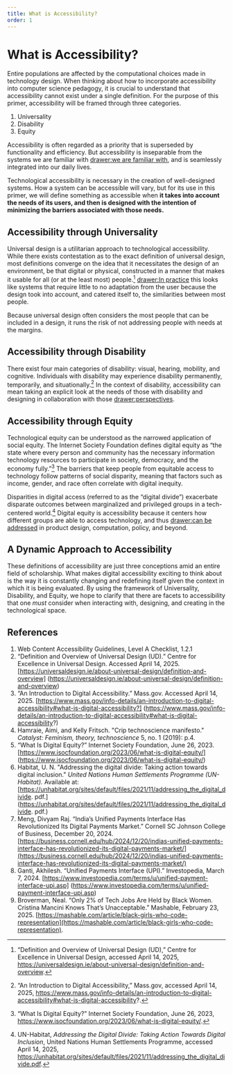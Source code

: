 ```yaml
---
title: What is Accessibility?
order: 1
---
```


# What is Accessibility?

Entire populations are affected by the computational choices made in technology design. When thinking about how to incorporate accessibility into computer science pedagogy, it is crucial to understand that accessibility cannot exist under a single definition. For the purpose of this primer, accessibility will be framed through three categories.

1. Universality
2. Disability
3. Equity

Accessibility is often regarded as a priority that is superseded by functionality and efficiency. But accessibility is inseparable from the systems we are familiar with [drawer:we are familiar with](case-study-1-accessibility-1), and is seamlessly integrated into our daily lives.

Technological accessibility is necessary in the creation of well-designed systems. How a system can be accessible will vary, but for its use in this primer, we will define something as accessible when **it takes into account the needs of its users, and then is designed with the intention of minimizing the barriers associated with those needs.**

## Accessibility through Universality

Universal design is a utilitarian approach to technological accessibility. While there exists contestation as to the exact definition of universal design, most definitions converge on the idea that it necessitates the design of an environment, be that digital or physical, constructed in a manner that makes it usable for all (or at the least most) people.[^2] [drawer:In practice](case-study-2-accessibility-1) this looks like systems that require little to no adaptation from the user because the design took into account, and catered itself to, the similarities between most people.

Because universal design often considers the most people that can be included in a design, it runs the risk of not addressing people with needs at the margins.

## Accessibility through Disability

There exist four main categories of disability: visual, hearing, mobility, and cognitive. Individuals with disability may experience disability permanently, temporarily, and situationally.[^3] In the context of disability, accessibility can mean taking an explicit look at the needs of those with disability and designing in collaboration with those [drawer:perspectives](case-study-3-accessibility-1).

## Accessibility through Equity

Technological equity can be understood as the narrowed application of social equity. The Internet Society Foundation defines digital equity as “the state where every person and community has the necessary information technology resources to participate in society, democracy, and the economy fully.”[^5] The barriers that keep people from equitable access to technology follow patterns of social disparity, meaning that factors such as income, gender, and race often correlate with digital inequity.

Disparities in digital access (referred to as the “digital divide”) exacerbate disparate outcomes between marginalized and privileged groups in a tech-centered world.[^6] Digital equity is accessibility because it centers how different groups are able to access technology, and thus [drawer:can be addressed](case-study-4-accessibility-1) in product design, computation, policy, and beyond.

## A Dynamic Approach to Accessibility

These definitions of accessibility are just three conceptions amid an entire field of scholarship. What makes digital accessibility exciting to think about is the way it is constantly changing and redefining itself given the context in which it is being evaluated. By using the framework of Universality, Disability, and Equity, we hope to clarify that there are facets to accessibility that one _must_ consider when interacting with, designing, and creating in the technological space.

## References

1. Web Content Accessibility Guidelines, Level A Checklist, 1.2.1
2. “Definition and Overview of Universal Design (UD).” Centre for Excellence in Universal Design. Accessed April 14, 2025. [https://universaldesign.ie/about-universal-design/definition-and-overview] (https://universaldesign.ie/about-universal-design/definition-and-overview)
3. “An Introduction to Digital Accessibility.” Mass.gov. Accessed April 14, 2025. [https://www.mass.gov/info-details/an-introduction-to-digital-accessibility#what-is-digital-accessibility?] (https://www.mass.gov/info-details/an-introduction-to-digital-accessibility#what-is-digital-accessibility?)
4. Hamraie, Aimi, and Kelly Fritsch. "Crip technoscience manifesto." _Catalyst: Feminism, theory, technoscience_ 5, no. 1 (2019): p.4.
5. “What Is Digital Equity?” Internet Society Foundation, June 26, 2023. [https://www.isocfoundation.org/2023/06/what-is-digital-equity/] (https://www.isocfoundation.org/2023/06/what-is-digital-equity/)
6. Habitat, U. N. "Addressing the digital divide: Taking action towards digital inclusion." _United Nations Human Settlements Programme (UN-Habitat)._ Available at: [https://unhabitat.org/sites/default/files/2021/11/addressing_the_digital_divide. pdf.] (https://unhabitat.org/sites/default/files/2021/11/addressing_the_digital_divide. pdf.)
7. Meng, Divyam Raj. “India’s Unified Payments Interface Has Revolutionized Its Digital Payments Market.” Cornell SC Johnson College of Business, December 20, 2024. [https://business.cornell.edu/hub/2024/12/20/indias-unified-payments-interface-has-revolutionized-its-digital-payments-market/](https://business.cornell.edu/hub/2024/12/20/indias-unified-payments-interface-has-revolutionized-its-digital-payments-market/)
8. Ganti, Akhilesh. “Unified Payments Interface (UPI).” Investopedia, March 7, 2024. [https://www.investopedia.com/terms/u/unified-payment-interface-upi.asp] (https://www.investopedia.com/terms/u/unified-payment-interface-upi.asp)
9. Broverman, Neal. “Only 2% of Tech Jobs Are Held by Black Women. Cristina Mancini Knows That’s Unacceptable.” Mashable, February 23, 2025. [https://mashable.com/article/black-girls-who-code-representation](https://mashable.com/article/black-girls-who-code-representation).

[^1]: Web Content Accessibility Guidelines, Level A Checklist, 1.2.1.
[^2]: “Definition and Overview of Universal Design (UD),” Centre for Excellence in Universal Design, accessed April 14, 2025, https://universaldesign.ie/about-universal-design/definition-and-overview.
[^3]: “An Introduction to Digital Accessibility,” Mass.gov, accessed April 14, 2025, https://www.mass.gov/info-details/an-introduction-to-digital-accessibility#what-is-digital-accessibility?.
[^4]: Aimi Hamraie and Kelly Fritsch, "Crip technoscience manifesto," _Catalyst: Feminism, Theory, Technoscience_ 5, no. 1 (2019): 4.
[^5]: “What Is Digital Equity?” Internet Society Foundation, June 26, 2023, https://www.isocfoundation.org/2023/06/what-is-digital-equity/.
[^6]: UN-Habitat, _Addressing the Digital Divide: Taking Action Towards Digital Inclusion_, United Nations Human Settlements Programme, accessed April 14, 2025, https://unhabitat.org/sites/default/files/2021/11/addressing_the_digital_divide.pdf.
[^7]: Divyam Raj Meng, “India’s Unified Payments Interface Has Revolutionized Its Digital Payments Market,” Cornell SC Johnson College of Business, December 20, 2024, https://business.cornell.edu/hub/2024/12/20/indias-unified-payments-interface-has-revolutionized-its-digital-payments-market/.
[^8]: Akhilesh Ganti, “Unified Payments Interface (UPI),” Investopedia, March 7, 2024, https://www.investopedia.com/terms/u/unified-payment-interface-upi.asp.
[^9]: Neal Broverman, “Only 2% of Tech Jobs Are Held by Black Women. Cristina Mancini Knows That’s Unacceptable,” _Mashable_, February 23, 2025, https://mashable.com/article/black-girls-who-code-representation.
